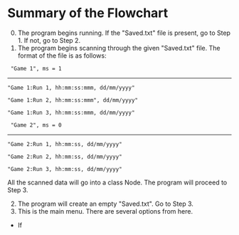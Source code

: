 # Summary of the Flowchart

0. The program begins running. If the "Saved.txt" file is present, go to Step 1. If not, go to Step 2.
1. The program begins scanning through the given "Saved.txt" file. The format of the file is as follows:

`
"Game 1", ms = 1`

---
`"Game 1:Run 1, hh:mm:ss:mmm, dd/mm/yyyy" 
`

`"Game 1:Run 2, hh:mm:ss:mmm", dd/mm/yyyy" 
`

`"Game 1:Run 3, hh:mm:ss:mmm, dd/mm/yyyy" 
`

`
"Game 2", ms = 0`

---
`"Game 2:Run 1, hh:mm:ss, dd/mm/yyyy" 
`

`"Game 2:Run 2, hh:mm:ss, dd/mm/yyyy" 
`

`"Game 2:Run 3, hh:mm:ss, dd/mm/yyyy" 
`

All the scanned data will go into a class Node. The program will proceed to Step 3.

2. The program will create an empty "Saved.txt". Go to Step 3.
3. This is the main menu. There are several options from here.
* If 
